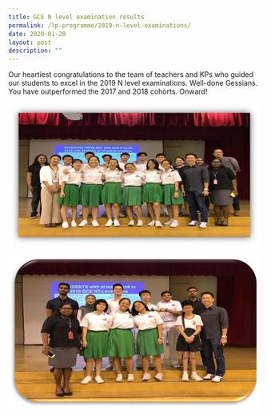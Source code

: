 ```yaml
---
title: GCE N level examination results
permalink: /lp-programme/2019-n-level-examinations/
date: 2020-01-20
layout: post
description: ""
---
```

Our heartiest congratulations to the team of teachers and KPs who guided our students to excel in the 2019 N level examinations. Well-done Gessians. You have outperformed the 2017 and 2018 cohorts. Onward!

![GCE N level examination results](/images/N-Level-2.jpeg)

![GCE N level examination results](/images/N-Level-3.jpeg)